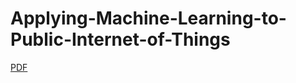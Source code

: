 # Applying-Machine-Learning-to-Public-Internet-of-Things
[PDF](https://www.edocr.com/v/wvxaeplr/xixa3333/project)
